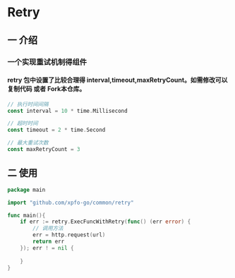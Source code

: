 # Retry

## 一 介绍

### 一个实现重试机制得组件

#### retry 包中设置了比较合理得 interval,timeout,maxRetryCount。如需修改可以 复制代码 或者 Fork本仓库。

``` go
// 执行时间间隔
const interval = 10 * time.Millisecond

// 超时时间
const timeout = 2 * time.Second

// 最大重试次数
const maxRetryCount = 3
```

## 二 使用

``` go
package main

import "github.com/xpfo-go/common/retry"

func main(){
    if err := retry.ExecFuncWithRetry(func() (err error) {
        // 调用方法
        err = http.request(url)
        return err
    }); err ! = nil {
    
    }
}
```